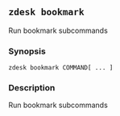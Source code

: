 ## `zdesk bookmark`

Run bookmark subcommands

### Synopsis

    zdesk bookmark COMMAND[ ... ]

### Description

Run bookmark subcommands

